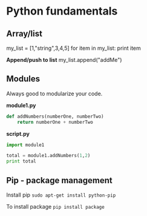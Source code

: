 # Python fundamentals

## Array/list

my_list = [1,"string",3,4,5]
for item in my_list:
    print item

**Append/push to list**
my_list.append("addMe")



## Modules

Always good to modularize your code.

**module1.py**

```python
def addNumbers(numberOne, numberTwo)
    return numberOne + numberTwo
```

**script.py**
```python
import module1

total = module1.addNumbers(1,2)
print total
```


## Pip - package management

Install pip
`sudo apt-get install python-pip`

To install package
`pip install package`